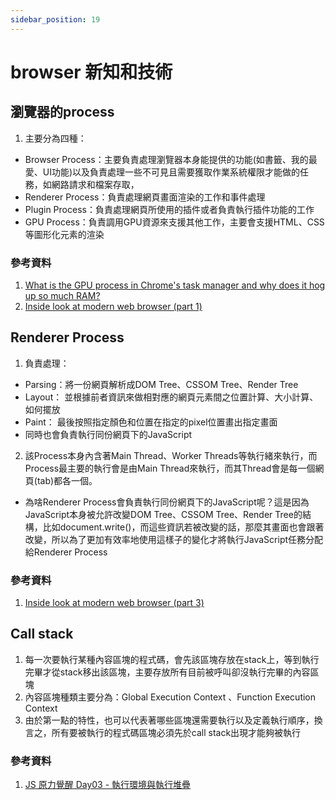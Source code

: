 ```yaml
---
sidebar_position: 19
---
```


# browser 新知和技術


## 瀏覽器的process
1. 主要分為四種：
  - Browser  Process：主要負責處理瀏覽器本身能提供的功能(如書籤、我的最愛、UI功能)以及負責處理一些不可見且需要獲取作業系統權限才能做的任務，如網路請求和檔案存取，
  - Renderer Process：負責處理網頁畫面渲染的工作和事件處理
  - Plugin Process：負責處理網頁所使用的插件或者負責執行插件功能的工作
  - GPU Process：負責調用GPU資源來支援其他工作，主要會支援HTML、CSS等圖形化元素的渲染

### 參考資料
1. [What is the GPU process in Chrome's task manager and why does it hog up so much RAM?](https://www.quora.com/What-is-the-GPU-process-in-Chromes-task-manager-and-why-does-it-hog-up-so-much-RAM)
2. [Inside look at modern web browser (part 1)](https://developers.google.com/web/updates/2018/09/inside-browser-part1)


## Renderer Process
1. 負責處理：
  - Parsing：將一份網頁解析成DOM Tree、CSSOM Tree、Render Tree
  - Layout： 並根據前者資訊來做相對應的網頁元素間之位置計算、大小計算、如何擺放
  - Paint： 最後按照指定顏色和位置在指定的pixel位置畫出指定畫面
  - 同時也會負責執行同份網頁下的JavaScript
2. 該Process本身內含著Main Thread、Worker Threads等執行緒來執行，而Process最主要的執行會是由Main Thread來執行，而其Thread會是每一個網頁(tab)都各一個。

* 為啥Renderer Process會負責執行同份網頁下的JavaScript呢？這是因為JavaScript本身被允許改變DOM Tree、CSSOM Tree、Render Tree的結構，比如document.write()，而這些資訊若被改變的話，那麼其畫面也會跟著改變，所以為了更加有效率地使用這樣子的變化才將執行JavaScript任務分配給Renderer Process

### 參考資料
1. [Inside look at modern web browser (part 3)](https://developers.google.com/web/updates/2018/09/inside-browser-part3)



## Call stack
1. 每一次要執行某種內容區塊的程式碼，會先該區塊存放在stack上，等到執行完畢才從stack移出該區塊，主要存放所有目前被呼叫卻沒執行完畢的內容區塊
2. 內容區塊種類主要分為：Global Execution Context 、Function Execution Context
3. 由於第一點的特性，也可以代表著哪些區塊還需要執行以及定義執行順序，換言之，所有要被執行的程式碼區塊必須先於call stack出現才能夠被執行


### 參考資料
1. [JS 原力覺醒 Day03 - 執行環境與執行堆疊](https://ithelp.ithome.com.tw/articles/10216450)
